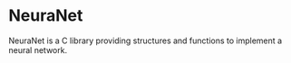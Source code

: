 # NeuraNet
NeuraNet is a C library providing structures and functions to implement a neural network.
